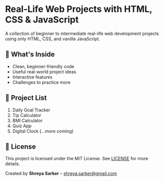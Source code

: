# Real-Life Web Projects with HTML, CSS & JavaScript

A collection of beginner to intermediate real-life web development projects using only HTML, CSS, and vanilla JavaScript.

## 🚀 What's Inside
- Clean, beginner-friendly code
- Useful real-world project ideas
- Interactive features
- Challenges to practice more

## 📁 Project List
1. Daily Goal Tracker
2. Tip Calculator
3. BMI Calculator
4. Quiz App
5. Digital Clock
(...more coming)

## 📝 License
This project is licensed under the MIT License. See [LICENSE](./LICENSE) for more details.

Created by **Shreya Sarker** – shreya.sarker@gmail.com

